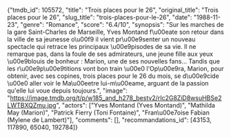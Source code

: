 {"tmdb_id": 105572, "title": "Trois places pour le 26", "original_title": "Trois places pour le 26", "slug_title": "trois-places-pour-le-26", "date": "1988-11-23", "genre": "Romance", "score": "6.4/10", "synopsis": "Sur les marches de la gare Saint-Charles de Marseille, Yves Montand f\u00eate son retour dans la ville de sa jeunesse o\u00f9 il vient pr\u00e9senter un nouveau spectacle qui retrace les principaux \u00e9pisodes de sa vie. Il ne remarque pas, dans la foule de ses admirateurs, une jeune fille aux yeux \u00e9blouis de bonheur : Marion, une de ses nouvelles fans... Tandis que les r\u00e9p\u00e9titions vont bon train \u00e0 l'Op\u00e9ra, Marion, pour obtenir, avec ses copines, trois places pour le 26 du mois, se d\u00e9cide \u00e0 aller voir le Ma\u00eetre lui-m\u00eame, arguant de la passion qu'elle lui voue depuis toujours.", "image": "https://image.tmdb.org/t/p/w185_and_h278_bestv2/rIc2G8ZiD8wsuHBSe2LWTBXQZmu.jpg", "actors": ["Yves Montand (Yves Montand)", "Mathilda May (Marion)", "Patrick Fierry (Toni Fontaine)", "Fran\u00e7oise Fabian (Mylene de Lambert)"], "comments": [], "recommandations_id": [43153, 117890, 65040, 192784]}